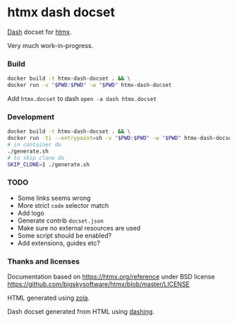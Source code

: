 # htmx dash docset

[Dash](https://kapeli.com/dash) docset for [htmx](https://htmx.org).

Very much work-in-progress.

### Build
```sh
docker build -t htmx-dash-docset . && \
docker run -v "$PWD:$PWD" -w "$PWD" htmx-dash-docset
```
Add `htmx.docset` to dash `open -a dash htmx.docset`

### Development
```sh
docker build -t htmx-dash-docset . && \
docker run -ti --entrypoint=sh -v "$PWD:$PWD" -w "$PWD" htmx-dash-docset
# in container do
./generate.sh
# to skip clone do
SKIP_CLONE=1 ./generate.sh
```

### TODO

- Some links seems wrong
- More strict `code` selector match
- Add logo
- Generate contrib `docset.json`
- Make sure no external resources are used
- Some script should be enabled?
- Add extensions, guides etc?

### Thanks and licenses

Documentation based on https://htmx.org/reference under BSD license https://github.com/bigskysoftware/htmx/blob/master/LICENSE

HTML generated using [zola](https://www.getzola.org).

Dash docset generated from HTML using [dashing](https://github.com/technosophos/dashing).